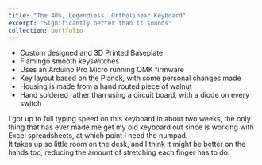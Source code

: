 ```yaml
---
title: "The 40%, Legendless, Ortholinear Keyboard"
excerpt: "Significantly better than it sounds"
collection: portfolio
---
```


*	Custom designed and 3D Printed Baseplate
*	Flamingo smooth keyswitches
*	Uses an Arduino Pro Micro running QMK firmware
*	Key layout based on the Planck, with some personal changes made
*	Housing is made from a hand routed piece of walnut
*	Hand soldered rather than using a circuit board, with a diode on every switch

I got up to full typing speed on this keyboard in about two weeks, the only thing that has ever made me get my old keyboard out since is working with Excel spreadsheets, at which point I need the numpad.  
It takes up so little room on the desk, and I think it might be better on the hands too, reducing the amount of stretching each finger has to do.
